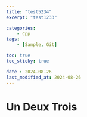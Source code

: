 ```yaml
---
title: "test5234"
excerpt: "test1233"

categories:
    - Cpp
tags:
    - [Sample, Git]

toc: true
toc_sticky: true

date : 2024-08-26
last_modified_at: 2024-08-26
---
```


# Un Deux Trois